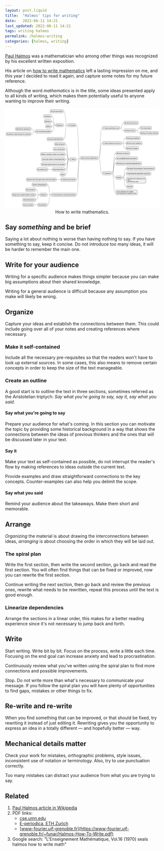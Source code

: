 ```yaml
---
layout: post.liquid
title:  "Halmos' tips for writing"
date:   2022-06-11 14:21
last_updated: 2022-06-11 14:21
tags: writing halmos
permalink: /halmos-writing
categories: [halmos, writing]
---
```

[Paul Halmos](https://en.wikipedia.org/wiki/Paul_Halmos) was a mathematician who among 
other things was recognized by his excellent written exposition. 

His article on [how to write mathematics](#related) left a lasting 
impression on me, and this year I decided to read it again, and capture some 
notes for my future reference.

Although the word _mathematics_ is in the title, some ideas 
presented apply to all kinds of writing, which makes them potentially useful to anyone 
wanting to improve their writing.



<div style="text-align: center">
    <img src="/assets/images/halmos-write-math.png">
    <figcaption>How to write mathematics.</figcaption>
</div>


## Say _something_ and be brief

Saying a lot about nothing is worse than having nothing to say. If you have something 
to say, keep it concise. Do not introduce too many ideas, it will be harder to 
remember the main one. 


## Write for your audience

Writing for a specific audience makes things simpler because you can make big
assumptions about their shared knowledge.

Writing for a general audience is difficult because any assumption you make will likely
be wrong.


## Organize

Capture your ideas and establish the connections between them. This could include 
going over all of your notes and creating references where necessary.

### Make it self-contained

Include all the necessary pre-requisites so that the readers won't have to look up 
external sources. In some cases, this also means to remove certain concepts in order 
to keep the size of the text manageable.

### Create an outline 

A good start is to outline the text in three sections, sometimes referred as the
Aristotelian triptych: _Say what you're going to say, say it, say what you said_.


#### Say what you're going to say

Prepare your audience for what's coming. In this section you can motivate the topic by
providing some historical background in a way that shows the connections between the
ideas of previous thinkers and the ones that will be discussed later in your text.


#### Say it

Make your text as self-contained as possible, do not interrupt the reader's flow by 
making references to ideas outside the current text.

Provide examples and draw straightforward connections to the key concepts.
Counter-examples can also help you delimit the scope.


#### Say what you said

Remind your audience about the takeaways. Make them short and memorable.


## Arrange

_Organizing_ the material is about drawing the interconnections between 
ideas, _arranging_ is about choosing the order in which they will be laid out.


### The spiral plan

Write the first section, then write the 
second section, go back and read the first section. You will often find things that 
can be fixed or improved, now you can rewrite the first section.

Continue writing the next section, then go back and review the previous ones, rewrite 
what needs to be rewritten, repeat this process until the text is good enough.


### Linearize dependencies

Arrange the sections in a linear order, this makes for a better reading experience 
since it's not necessary to jump back and forth.


## Write

Start writing. Write bit by bit. Focus on the process, write a little each time. 
Focusing on the end goal can increase anxiety and lead to procrastination.

Continuously review what you've written using the spiral plan to find 
more connections and possible improvements.

Stop. Do not write more than what's necessary to communicate your message. If you 
follow the spiral plan you will have plenty of opportunities to find gaps, mistakes or 
other things to fix.


## Re-write and re-write

When you find something that can be improved, or that should be fixed, try rewriting 
it instead of just editing it. Rewriting gives you the opportunity to express an idea 
in a totally different — and hopefully better — way. 


## Mechanical details matter

Check your work for mistakes, orthographic problems, style issues, inconsistent use of 
notation or terminology. Also, try to use punctuation correctly.

Too many mistakes can distract your audience from what you are trying to say. 


## Related

1. [Paul Halmos article in Wikipedia](https://en.wikipedia.org/wiki/Paul_Halmos)
2. PDF links:
   - [cse.umn.edu](https://www-users.cse.umn.edu/~cberkesc/5385/Spring2018/halmosWrite.pdf)
   - [E-periodica, ETH Zurich](https://www.e-periodica.ch/digbib/view?lang=en&pid=ens-001%3A1970%3A16%3A%3A295#278)
   - [www-fourier.ujf-grenoble.fr](https://www-fourier.ujf-grenoble.fr/~funar/Halmos-How-To-Write.pdf)
3. Google search: "L'Enseignement Mathématique, Vol.16 (1970) seals halmos how to write math"
